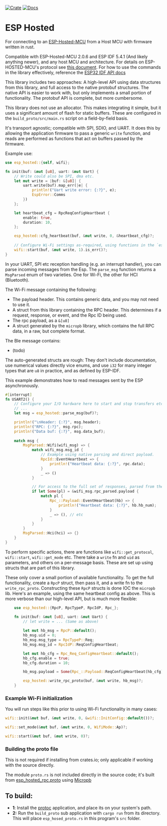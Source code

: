 [![Crate](https://img.shields.io/crates/v/esp-hosted.svg)](https://crates.io/crates/esp-hosted)
[![Docs](https://docs.rs/esp-hosted/badge.svg)](https://docs.rs/esp-hosted)

# ESP Hosted
For connecting to an [ESP-Hosted-MCU](https://github.com/espressif/esp-hosted-mcu) from a Host MCU with firmware
written in rust.

Compatible with ESP-Hosted-MCU 2.0.6 and ESP IDF 5.4.1 (And likely anything newer), and any host MCU and architecture. 
For details on ESP-HOSTED-MCU's protocol see
[this document](/esp_hosted_protocol.md). For how to use the commands in the library effectively, reference the
[ESP32 IDF API docs](https://docs.espressif.com/projects/esp-idf/en/stable/esp32/api-reference/network/esp_wifi.html)

This library includes two approaches: A high-level API using data structures from this library, and full access to 
the native protobuf structures. The native API is easier to work with, but only implements a small portion of functionality.
The protobuf API is complete, but more cumbersome.

This library does not use an allocator. This makes integrating it simple, but it uses a significant amount of flash
for static buffers. These are configured in the `build_proto/src/main.rs` script on a field-by-field basis.

It's transport agnostic; compatible with SPI, SDIO, and UART. It does this by allowing the application firmware to pass
a generic `write` function, and reads are performed as functions that act on buffers passed by the firmware.


Example use:
```rust
use esp_hosted::{self, wifi};

fn init(buf: &mut [u8], uart: &mut Uart) {
    // Write could also be SPI, dma etc.
    let mut write = |buf: &[u8]| {
        uart.write(buf).map_err(|e| {
            println!("Uart write error: {:?}", e);
            EspError::Comms
        })
    };

    let heartbeat_cfg = RpcReqConfigHeartbeat {
        enable: true,
        duration: 10,
    };

    esp_hosted::cfg_heartbeat(buf, &mut write, 0, &heartbeat_cfg)?;
    
    // Configure Wi-Fi settings as-required, using functions in the `esp_hosted::wifi` module.
    wifi::start(buf, &mut write, 1).is_err()?;
}
```

In your UART, SPI etc reception handling (e.g. an interrupt handler), you can parse incoming messages from the Esp. 
The `parse_msg` function returns a `MsgParsed` enum of two varieties. One for Wi-Fi, the other for HCI (Bluetooth).

The Wi-Fi message containing the following:
- The payload header. This contains generic data, and you may not need to use it.
- A struct from this library containing the RPC header. This determines if a request, response, or event, and the Rpc ID being  used.
- The rpc payload, as a `&[u8]`
- A struct generated by the `micropb` library, which contains the full RPC data, in a raw, but complete format. 

The Ble message contains:
- (todo)

The auto-generated structs are rough: They don't include documentation, use numerical values directly vice
enums, and use `i32` for many integer types that are `u8` in practice, and as defined by ESP-IDF.

This example demonstrates how to read messages sent by the ESP asynchronously.

```rust
#[interrupt]
fn USART2() {
    // Configure your I/O hardware here to start and stop transfers etc.
    // ...
    let msg = esp_hosted::parse_msg(buf)?;

    println!("\nHeader: {:?}", msg.header);
    println!("RPC: {:?}", msg.rpc);
    println!("Data buf: {:?}", msg.data_buf);
    
    match msg {
        MsgParsed::Wifi(wifi_msg) => {
            match wifi_msg.msg_id {
                // Example using native parsing and direct payload.
                RpcId::EventHeartbeat => {
                    println!("Heartbeat data: {:?}", rpc.data);
                }
                _ => ()
            }

            // For access to the full set of responses, parsed from the .proto file:
            if let Some(pl) = &wifi_msg.rpc_parsed.payload {
                match pl {
                    Rpc_::Payload::EventHeartbeat(hb) => {
                        println!("Heartbeat data: {:?}", hb.hb_num);
                    }
                    _ => (), // etc
                }
            }
        }
        MsgParsed::Hci(hci) => {}
    }
}
```

To perform specific actions, there are functions like `wifi::get_protocol`,  `wifi::start`, `wifi::get_mode` etc. There
take a `write` fn and `uid` as parameters, and others on a per-message basis. These are set up using structs that
are part of this library.

These only cover a small portion of available functionality. To get the full functionality, create a `RpcP` struct, then 
pass it, and a write fn to the `write_rpc_proto`. Constructing these `RpcP` structs is done IOC the `micropb` lib. Here's
an example, using the same heartbeat config as above. This is more verbose than our high-level API, but is much more flexible:

```rust
    use esp_hosted::{RpcP, RpcTypeP, RpcIdP, Rpc_};

    fn init(buf: &mut [u8], uart: &mut Uart) {
        // let write = ... (Same as above)
        
        let mut hb_msg = RpcP::default();
        hb_msg.uid = 0;
        hb_msg.msg_type = RpcTypeP::Req;
        hb_msg.msg_id = RpcIdP::ReqConfigHeartbeat;

        let mut hb_cfg = Rpc_Req_ConfigHeartbeat::default();
        hb_cfg.enable = true;
        hb_cfg.duration = 10;

        hb_msg.payload = Some(Rpc_::Payload::ReqConfigHeartbeat(hb_cfg));

        esp_hosted::write_rpc_proto(buf, &mut write, hb_msg)?;
    }
```


### Example Wi-Fi initialization
You will run steps like this prior to using Wi-Fi functionality in many cases:

```rust
wifi::init(&mut buf, &mut write, 0, &wifi::InitConfig::default())?;

wifi::set_mode(&mut buf, &mut write, 0, WifiMode::Ap)?;

wifi::start(&mut buf, &mut write, 0)?;
```

### Building the proto file
This is not required if installing from crates.io; only applicable if working with the source directly.

The module `proto.rs` is not included directly in the source code; it's built from 
[esp_hosted_rpc.proto](https://github.com/espressif/esp-hosted-mcu/blob/main/common/proto/esp_hosted_rpc.proto) using 
[Micropb](https://github.com/YuhanLiin/micropb)

To build:
- 
- **1**: Install the [protoc](https://grpc.io/docs/protoc-installation/) application, and place its on your system's path.
- **2:** Run the `build_proto` sub application with `cargo run` from its directory. This will place `esp_hosed_proto.rs` in this program's `src` folder.
